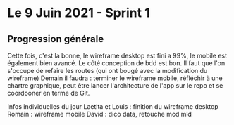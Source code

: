 # Le 9 Juin 2021 - Sprint 1

## Progression générale

Cette fois, c'est la bonne, le wireframe desktop est fini a 99%, le mobile est également bien avancé. Le côté conception de bdd est bon. 
Il faut que l'on s'occupe de refaire les routes (qui ont bougé avec la modification du wireframe) 
Demain il faudra : terminer le wireframe mobile, réfléchir à une chartre graphique, peut être lancer l'architecture de l'app sur le repo et se coordooner en terme de Git. 

Infos individuelles du jour 
Laetita et Louis : finition du wireframe desktop
Romain : wireframe mobile
David : dico data, retouche mcd mld 
